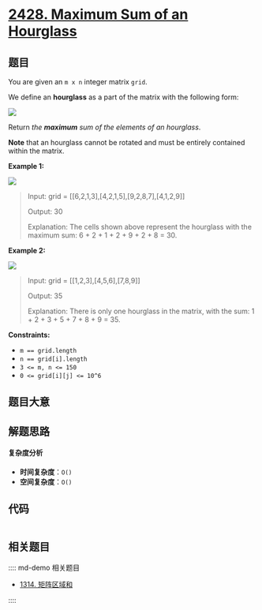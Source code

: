 # [2428. Maximum Sum of an Hourglass](https://leetcode.com/problems/maximum-sum-of-an-hourglass/)

## 题目

You are given an `m x n` integer matrix `grid`.

We define an **hourglass** as a part of the matrix with the following form:

![](https://assets.leetcode.com/uploads/2022/08/21/img.jpg)

Return _the **maximum** sum of the elements of an hourglass_.

**Note** that an hourglass cannot be rotated and must be entirely contained
within the matrix.

**Example 1:**

![](https://assets.leetcode.com/uploads/2022/08/21/1.jpg)

> Input: grid = [[6,2,1,3],[4,2,1,5],[9,2,8,7],[4,1,2,9]]
>
> Output: 30
>
> Explanation: The cells shown above represent the hourglass with the maximum sum: 6 + 2 + 1 + 2 + 9 + 2 + 8 = 30.

**Example 2:**

![](https://assets.leetcode.com/uploads/2022/08/21/2.jpg)

> Input: grid = [[1,2,3],[4,5,6],[7,8,9]]
>
> Output: 35
>
> Explanation: There is only one hourglass in the matrix, with the sum: 1 + 2 + 3 + 5 + 7 + 8 + 9 = 35.

**Constraints:**

- `m == grid.length`
- `n == grid[i].length`
- `3 <= m, n <= 150`
- `0 <= grid[i][j] <= 10^6`

## 题目大意

## 解题思路

#### 复杂度分析

- **时间复杂度**：`O()`
- **空间复杂度**：`O()`

## 代码

```javascript

```

## 相关题目

:::: md-demo 相关题目

- [1314. 矩阵区域和](https://leetcode.com/problems/matrix-block-sum)

::::
